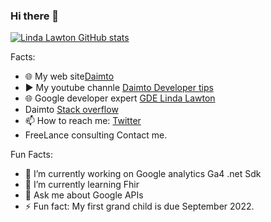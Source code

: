 ### Hi there 👋

[![Linda Lawton GitHub stats](https://github-readme-stats.vercel.app/api?username=LindaLawton)](https://github.com/LindaLawton)


Facts:

- 🌐 My web site[Daimto](https://www.daimto.com)
- ▶️ My youtube channle [Daimto Developer tips](https://www.youtube.com/channel/UCyqzvMN8newXIxyYIkFzPvA/videos)
- 🌐 Google developer expert [GDE Linda Lawton](https://developers.google.cn/community/experts/directory/profile/profile-linda-lawton)
- Daimto [Stack overflow](https://stackoverflow.com/users/1841839/daimto)
- 📫 How to reach me: [Twitter](https://twitter.com/home)
- FreeLance consulting Contact me. 

Fun Facts:

- 🔭 I’m currently working on Google analytics Ga4 .net Sdk
- 🌱 I’m currently learning Fhir
- 💬 Ask me about Google APIs
- ⚡ Fun fact: My first grand child is due September 2022.

